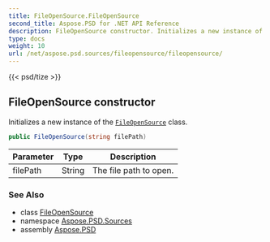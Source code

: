 ```yaml
---
title: FileOpenSource.FileOpenSource
second_title: Aspose.PSD for .NET API Reference
description: FileOpenSource constructor. Initializes a new instance of the FileOpenSource class
type: docs
weight: 10
url: /net/aspose.psd.sources/fileopensource/fileopensource/
---
```

{{< psd/tize >}}
## FileOpenSource constructor

Initializes a new instance of the [`FileOpenSource`](../) class.

```csharp
public FileOpenSource(string filePath)
```

| Parameter | Type | Description |
| --- | --- | --- |
| filePath | String | The file path to open. |

### See Also

* class [FileOpenSource](../)
* namespace [Aspose.PSD.Sources](../../fileopensource/)
* assembly [Aspose.PSD](../../../)


